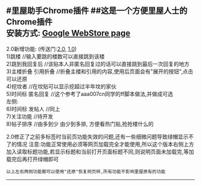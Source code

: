 #里屋助手Chrome插件
##这是一个方便里屋人士的Chrome插件  
安装方式: [Google WebStore page](https://chrome.google.com/webstore/detail/liwuhelper/gkejkdobapifnlhjfbollfinpmciabgj)
-------------------------------------
2.0新增功能: (传送门:[2.0](https://www.253874.com/new/adminfo.asp?html=0&id=218348), [1.0](https://www.253874.com/new/info2.asp?id=217680))  
1)跳楼 //输入要跳的楼数可以直接跳到该楼  
2)跳到我回复后 //该贴本人非匿名回复过的话可以直接跳到最后一次回复的地方  
3)主楼折叠 引用折叠 //折叠主楼和引用的内容,使用后页面会有"展开的按钮",点击可以还原  
4)挖坟者 //在坟贴可以显示挖超过半年坟的家伙  
5)时间标 匿名回复 //这个参考了aaa007cn同学的ff脚本做法,并做成可选  
左侧:  
6)时间标 发帖人 //同上  
7)关注功能 //待开发  
8)帖子排序 //由多到少 由少到多排, 方便看热门贴,抢抢楼什么的  

2.0修正了之前多标签时当前页功能失效的问题,还有一些细微问题导致绿帽显示不了的情况 注意:功能正常使用必须等网页加载完全才能使用,所以这个版本右侧上方加入读取标题功能,若显示标题和当前打开页面标题不同,则说明页面未加载完,等加载完后再打开绿帽即可  

    以上左右两侧功能都可以使用"还原"恢复网页样,所有功能不影响里屋原有的功能
-----------------------------------


